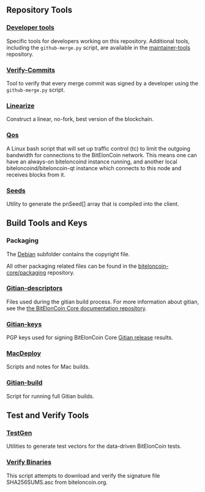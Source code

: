 Repository Tools
---------------------

### [Developer tools](/contrib/devtools) ###
Specific tools for developers working on this repository.
Additional tools, including the `github-merge.py` script, are available in the [maintainer-tools](https://github.com/biteloncoin-core/biteloncoin-maintainer-tools) repository.

### [Verify-Commits](/contrib/verify-commits) ###
Tool to verify that every merge commit was signed by a developer using the `github-merge.py` script.

### [Linearize](/contrib/linearize) ###
Construct a linear, no-fork, best version of the blockchain.

### [Qos](/contrib/qos) ###

A Linux bash script that will set up traffic control (tc) to limit the outgoing bandwidth for connections to the BitElonCoin network. This means one can have an always-on biteloncoind instance running, and another local biteloncoind/biteloncoin-qt instance which connects to this node and receives blocks from it.

### [Seeds](/contrib/seeds) ###
Utility to generate the pnSeed[] array that is compiled into the client.

Build Tools and Keys
---------------------

### Packaging ###
The [Debian](/contrib/debian) subfolder contains the copyright file.

All other packaging related files can be found in the [biteloncoin-core/packaging](https://github.com/biteloncoin-core/packaging) repository.

### [Gitian-descriptors](/contrib/gitian-descriptors) ###
Files used during the gitian build process. For more information about gitian, see the [the BitElonCoin Core documentation repository](https://github.com/biteloncoin-core/docs).

### [Gitian-keys](/contrib/gitian-keys)
PGP keys used for signing BitElonCoin Core [Gitian release](/doc/release-process.md) results.

### [MacDeploy](/contrib/macdeploy) ###
Scripts and notes for Mac builds.

### [Gitian-build](/contrib/gitian-build.py) ###
Script for running full Gitian builds.

Test and Verify Tools
---------------------

### [TestGen](/contrib/testgen) ###
Utilities to generate test vectors for the data-driven BitElonCoin tests.

### [Verify Binaries](/contrib/verifybinaries) ###
This script attempts to download and verify the signature file SHA256SUMS.asc from biteloncoin.org.
